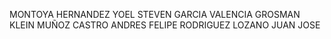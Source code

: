 MONTOYA HERNANDEZ YOEL STEVEN 
GARCIA VALENCIA GROSMAN KLEIN
MUÑOZ CASTRO ANDRES FELIPE
RODRIGUEZ LOZANO JUAN JOSE
